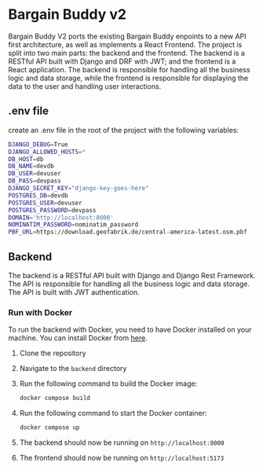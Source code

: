 # Bargain Buddy v2

Bargain Buddy V2 ports the existing Bargain Buddy enpoints to a new API first architecture, as well as implements a React Frontend. The project is split into two main parts: the backend and the frontend. The backend is a RESTful API built with Django and DRF with JWT; and the frontend is a React application. The backend is responsible for handling all the business logic and data storage, while the frontend is responsible for displaying the data to the user and handling user interactions.

## .env file

create an .env file in the root of the project with the following variables:

```bash
DJANGO_DEBUG=True
DJANGO_ALLOWED_HOSTS=*
DB_HOST=db
DB_NAME=devdb
DB_USER=devuser
DB_PASS=devpass
DJANGO_SECRET_KEY="django-key-goes-here"
POSTGRES_DB=devdb
POSTGRES_USER=devuser
POSTGRES_PASSWORD=devpass
DOMAIN='http://localhost:8000'
NOMINATIM_PASSWORD=nominatim_password
PBF_URL=https://download.geofabrik.de/central-america-latest.osm.pbf
```

## Backend

The backend is a RESTful API built with Django and Django Rest Framework. The API is responsible for handling all the business logic and data storage. The API is built with JWT authentication.

### Run with Docker

To run the backend with Docker, you need to have Docker installed on your machine. You can install Docker from [here](https://docs.docker.com/get-docker/).

1. Clone the repository
2. Navigate to the `backend` directory
3. Run the following command to build the Docker image:

   ```bash
   docker compose build
   ```

4. Run the following command to start the Docker container:

   ```bash
   docker compose up
   ```

5. The backend should now be running on `http://localhost:8000`
6. The frontend should now be running on `http://localhost:5173`
